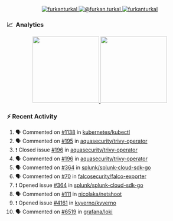 <p align="center">
  <a href="https://linkedin.com/in/furkanturkal" target="blank">
    <img src="https://img.shields.io/badge/linkedin-%230077B5.svg?&style=for-the-badge&logo=linkedin&logoColor=white" alt="furkanturkal" />
  </a>
  <a href="https://medium.com/@furkan.turkal" target="blank">
    <img src="https://img.shields.io/badge/medium-%2312100E.svg?&style=for-the-badge&logo=medium&logoColor=white" alt="@furkan.turkal" />
  </a>
  <a href="https://twitter.com/furkanturkaI" target="blank">
    <img src="https://img.shields.io/badge/Twitter-1DA1F2?style=for-the-badge&logo=twitter&logoColor=white" alt="furkanturkaI" />
  </a>
</p>

### 📈 &nbsp;Analytics

<p align="center">
  <a href="https://coderstats.net/github/#Dentrax">
    <img height="180em" src="https://github-readme-stats-eight-theta.vercel.app/api?username=Dentrax&show_icons=true&theme=algolia&include_all_commits=true&count_private=true&line_height=26"/>
    <img height="180em" src="https://github-readme-stats-eight-theta.vercel.app/api/top-langs/?username=Dentrax&layout=compact&langs_count=8&theme=algolia&line_height=26"/>
  </a>
</p>

### :zap: Recent Activity

<!--START_SECTION:activity-->
1. 🗣 Commented on [#1138](https://github.com/kubernetes/kubectl/issues/1138) in [kubernetes/kubectl](https://github.com/kubernetes/kubectl)
2. 🗣 Commented on [#195](https://github.com/aquasecurity/trivy-operator/issues/195) in [aquasecurity/trivy-operator](https://github.com/aquasecurity/trivy-operator)
3. ❗️ Closed issue [#196](https://github.com/aquasecurity/trivy-operator/issues/196) in [aquasecurity/trivy-operator](https://github.com/aquasecurity/trivy-operator)
4. 🗣 Commented on [#196](https://github.com/aquasecurity/trivy-operator/issues/196) in [aquasecurity/trivy-operator](https://github.com/aquasecurity/trivy-operator)
5. 🗣 Commented on [#364](https://github.com/splunk/splunk-cloud-sdk-go/issues/364) in [splunk/splunk-cloud-sdk-go](https://github.com/splunk/splunk-cloud-sdk-go)
6. 🗣 Commented on [#70](https://github.com/falcosecurity/falco-exporter/issues/70) in [falcosecurity/falco-exporter](https://github.com/falcosecurity/falco-exporter)
7. ❗️ Opened issue [#364](https://github.com/splunk/splunk-cloud-sdk-go/issues/364) in [splunk/splunk-cloud-sdk-go](https://github.com/splunk/splunk-cloud-sdk-go)
8. 🗣 Commented on [#111](https://github.com/nicolaka/netshoot/issues/111) in [nicolaka/netshoot](https://github.com/nicolaka/netshoot)
9. ❗️ Opened issue [#4161](https://github.com/kyverno/kyverno/issues/4161) in [kyverno/kyverno](https://github.com/kyverno/kyverno)
10. 🗣 Commented on [#6519](https://github.com/grafana/loki/issues/6519) in [grafana/loki](https://github.com/grafana/loki)
<!--END_SECTION:activity-->
